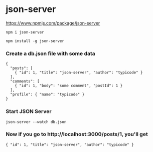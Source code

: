 # json-server

https://www.npmjs.com/package/json-server

```
npm i json-server
```

```
npm install -g json-server
```

### Create a db.json file with some data

```
{
  "posts": [
    { "id": 1, "title": "json-server", "author": "typicode" }
  ],
  "comments": [
    { "id": 1, "body": "some comment", "postId": 1 }
  ],
  "profile": { "name": "typicode" }
}
```

### Start JSON Server

```
json-server --watch db.json
```

### Now if you go to http://localhost:3000/posts/1, you'll get

```
{ "id": 1, "title": "json-server", "author": "typicode" }
```
